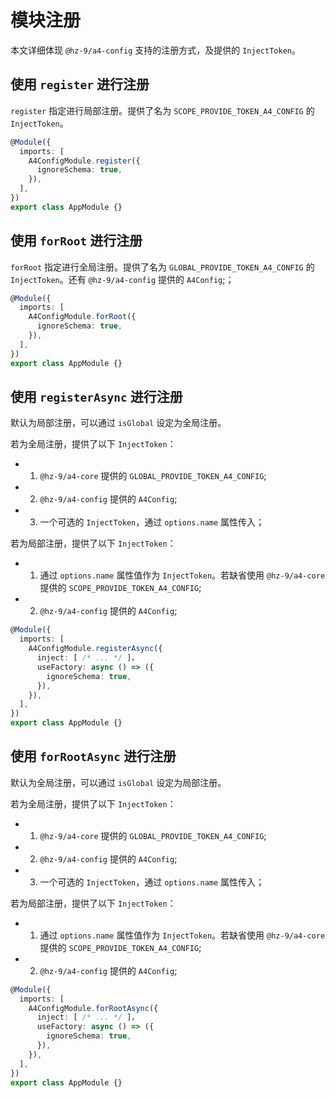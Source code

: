 # 模块注册

本文详细体现 `@hz-9/a4-config` 支持的注册方式，及提供的 `InjectToken`。

## 使用 `register` 进行注册

`register` 指定进行局部注册。提供了名为 `SCOPE_PROVIDE_TOKEN_A4_CONFIG` 的 `InjectToken`。

``` ts
@Module({
  imports: [
    A4ConfigModule.register({
      ignoreSchema: true,
    }),
  ],
})
export class AppModule {}

```

## 使用 `forRoot` 进行注册

`forRoot` 指定进行全局注册。提供了名为 `GLOBAL_PROVIDE_TOKEN_A4_CONFIG` 的 `InjectToken`。还有 `@hz-9/a4-config` 提供的 `A4Config`;；

``` ts
@Module({
  imports: [
    A4ConfigModule.forRoot({
      ignoreSchema: true,
    }),
  ],
})
export class AppModule {}

```

## 使用 `registerAsync` 进行注册

默认为局部注册，可以通过 `isGlobal` 设定为全局注册。

若为全局注册，提供了以下 `InjectToken`：

- 1. `@hz-9/a4-core` 提供的 `GLOBAL_PROVIDE_TOKEN_A4_CONFIG`;
- 2. `@hz-9/a4-config` 提供的 `A4Config`;
- 3. 一个可选的 `InjectToken`，通过 `options.name` 属性传入；

若为局部注册，提供了以下 `InjectToken`：

- 1. 通过 `options.name` 属性值作为  `InjectToken`。若缺省使用 `@hz-9/a4-core` 提供的 `SCOPE_PROVIDE_TOKEN_A4_CONFIG`;
- 2. `@hz-9/a4-config` 提供的 `A4Config`;

``` ts
@Module({
  imports: [
    A4ConfigModule.registerAsync({
      inject: [ /* ... */ ]，
      useFactory: async () => ({
        ignoreSchema: true,
      }),
    }),
  ],
})
export class AppModule {}

```

## 使用 `forRootAsync` 进行注册

默认为全局注册，可以通过 `isGlobal` 设定为局部注册。

若为全局注册，提供了以下 `InjectToken`：

- 1. `@hz-9/a4-core` 提供的 `GLOBAL_PROVIDE_TOKEN_A4_CONFIG`;
- 2. `@hz-9/a4-config` 提供的 `A4Config`;
- 3. 一个可选的 `InjectToken`，通过 `options.name` 属性传入；

若为局部注册，提供了以下 `InjectToken`：

- 1. 通过 `options.name` 属性值作为  `InjectToken`。若缺省使用 `@hz-9/a4-core` 提供的 `SCOPE_PROVIDE_TOKEN_A4_CONFIG`;
- 2. `@hz-9/a4-config` 提供的 `A4Config`;

``` ts
@Module({
  imports: [
    A4ConfigModule.forRootAsync({
      inject: [ /* ... */ ]，
      useFactory: async () => ({
        ignoreSchema: true,
      }),
    }),
  ],
})
export class AppModule {}

```
